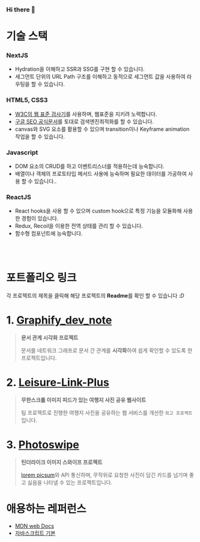 ### Hi there 👋

# 기술 스택
### NextJS 
- Hydration을 이해하고 SSR과 SSG를 구현 할 수 있습니다.
- 세그먼트 단위의 URL Path 구조를 이해하고 동적으로 세그먼트 값을 사용하여 라우팅을 할 수 있습니다.

### HTML5, CSS3
- [W3C의 웹 표준 검사기](https://validator.w3.org/)를 사용하며, 웹표준을 지키려 노력합니다.
- [구글 SEO 공식문서](https://developers.google.com/search/docs/fundamentals/seo-starter-guide?hl=ko)를 토대로 검색엔진최적화를 할 수 있습니다.
- canvas와 SVG 요소를 활용할 수 있으며 transition이나 Keyframe animation 작업을 할 수 있습니다.
  
### Javascript
- DOM 요소의 CRUD를 하고 이벤트리스너를 적용하는데 능숙합니다.
- 배열이나 객체의 프로토타입 메서드 사용에 능숙하며 필요한 데이터를 가공하여 사용 할 수 있습니다..

### ReactJS
- React hooks을 사용 할 수 있으며 custom hook으로 특정 기능을 모듈화해 사용한 경험이 있습니다.
- Redux, Recoil을 이용한 전역 상태를 관리 할 수 있습니다.
- 함수형 컴포넌트에 능숙합니다.


<br/>
<br/>


# 포트폴리오 링크
 각 프로젝트의 제목을 클릭해 해당 프로젝트의 **Readme**를 확인 할 수 있습니다 _:D_



# 1. [Graphify_dev_note](https://github.com/toa-web-dev/Graphify_dev_note)

> **문서 관계 시각화 프로젝트**
>
> 문서를 네트워크 그래프로 문서 간 관계를 **시각화**하여 쉽게 확인할 수 있도록 한 프로젝트입니다.
    
# 2. [Leisure-Link-Plus](https://github.com/toa-web-dev/Leisure-Link-Plus)

> **무한스크롤 이미지 피드가 있는 여행지 사진 공유 웹사이트**
>
> 팀 프로젝트로 진행한 여행지 사진을 공유하는 웹 서비스를 개선한 `회고 프로젝트`입니다.
  
# 3. [Photoswipe](https://github.com/toa-web-dev/Photoswipe)

> **틴더라이크 이미지 스와이프 프로젝트** 
>
>  [lorem picsum](https://picsum.photos/)와 API 통신하며, 무작위로 요청한 사진이 담긴 카드를 넘기며 좋고 싫음을 나타낼 수 있는 프로젝트입니다.


# 애용하는 레퍼런스
- [MDN web Docs](https://developer.mozilla.org/ko/)
- [자바스크립트 기본](https://ko.javascript.info/first-steps)
<!--
**toa-web-dev/toa-web-dev** is a ✨ _special_ ✨ repository because its `README.md` (this file) appears on your GitHub profile.

Here are some ideas to get you started:

- 🔭 I’m currently working on ...
- 🌱 I’m currently learning ...
- 👯 I’m looking to collaborate on ...
- 🤔 I’m looking for help with ...
- 💬 Ask me about ...
- 📫 How to reach me: ...
- 😄 Pronouns: ...
- ⚡ Fun fact: ...
-->
